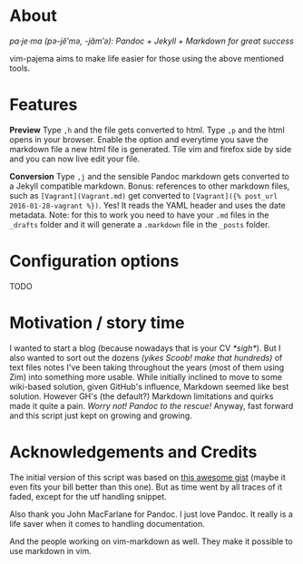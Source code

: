 # About

*pa·je·ma  (pə-jĕ′mə, -jăm′ə): Pandoc + Jekyll + Markdown for great success*

vim-pajema aims to make life easier for those using the above mentioned tools.


# Features

**Preview**
Type `,h` and the file gets converted to html.
Type `,p` and the html opens in your browser.
Enable the option and everytime you save the markdown file a new html file is generated. Tile vim and firefox side by side and you can now live edit your file.

**Conversion**
Type `,j` and the sensible Pandoc markdown gets converted to a Jekyll compatible markdown.
Bonus: references to other markdown files, such as `[Vagrant](Vagrant.md)` get converted to `[Vagrant]({% post_url 2016-01-28-vagrant %})`. Yes! It reads the YAML header and uses the date metadata.
Note: for this to work you need to have your `.md` files in the `_drafts` folder and it will generate a `.markdown` file in the `_posts` folder.


# Configuration options

TODO




# Motivation / story time

I wanted to start a blog (because nowadays that is your CV *\*sigh\**). But I also wanted to sort out the dozens *(yikes Scoob! make that hundreds)* of text files notes I've been taking throughout the years (most of them using Zim) into something more usable.
While initially inclined to move to some wiki-based solution, given GitHub's influence, Markdown seemed like best solution. However GH's (the default?) Markdown limitations and quirks made it quite a pain.
*Worry not! Pandoc to the rescue!*
Anyway, fast forward and this script just kept on growing and growing.


# Acknowledgements and Credits

The initial version of this script was based on [this awesome gist](https://gist.github.com/natesilva/960015) (maybe it even fits your bill better than this one). But as time went by all traces of it faded, except for the utf handling snippet.

Also thank you John MacFarlane for Pandoc. I just love Pandoc. It really is a life saver when it comes to handling documentation.

And the people working on vim-markdown as well. They make it possible to use markdown in vim.

